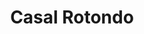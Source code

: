 ---
title: Casal Rotondo

mediaPath: /videos/cr_24_en-1853-1080p.mp4
mediaPosition:  [296982.9840754576,4632793.396584391,139.1961522650109]
mediaRotation:  [0.26304208287991926,-0.6486129893057708,-0.6618633284881863,0.26841569838696994]
mediaScale: 1
cameraFOV: 40

# Pair of camera points and targets: [final point], ... , [entrance point]
cameraPath: [
    [[296980.47706557513,4632795.9791417895,139.26894464472468],[296983.1057147102,4632793.271279599,139.19262040391982]]
]

animationEntry: 
---